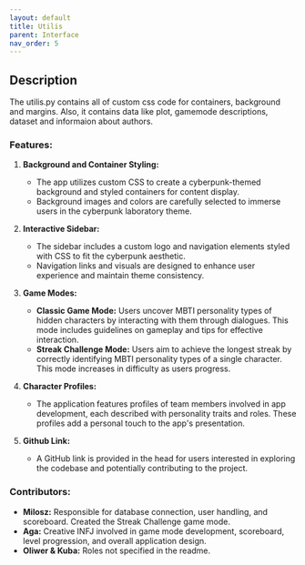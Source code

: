 ```yaml
---
layout: default
title: Utilis
parent: Interface
nav_order: 5
---
```


## Description

The utilis.py contains all of custom css code for containers, background and margins. Also, it contains data like plot, gamemode descriptions, dataset and informaion about authors.

### Features:

1. **Background and Container Styling:**
   - The app utilizes custom CSS to create a cyberpunk-themed background and styled containers for content display.
   - Background images and colors are carefully selected to immerse users in the cyberpunk laboratory theme.

2. **Interactive Sidebar:**
   - The sidebar includes a custom logo and navigation elements styled with CSS to fit the cyberpunk aesthetic.
   - Navigation links and visuals are designed to enhance user experience and maintain theme consistency.

3. **Game Modes:**
   - **Classic Game Mode:** Users uncover MBTI personality types of hidden characters by interacting with them through dialogues. This mode includes guidelines on gameplay and tips for effective interaction.
   - **Streak Challenge Mode:** Users aim to achieve the longest streak by correctly identifying MBTI personality types of a single character. This mode increases in difficulty as users progress.

4. **Character Profiles:**
   - The application features profiles of team members involved in app development, each described with personality traits and roles. These profiles add a personal touch to the app's presentation.

5. **Github Link:**
   - A GitHub link is provided in the head for users interested in exploring the codebase and potentially contributing to the project.


### Contributors:

- **Milosz:** Responsible for database connection, user handling, and scoreboard. Created the Streak Challenge game mode.
- **Aga:** Creative INFJ involved in game mode development, scoreboard, level progression, and overall application design.
- **Oliwer & Kuba:** Roles not specified in the readme.




